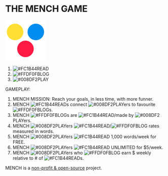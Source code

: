 # THE MENCH GAME

![THE MENCH GAME](/img/mench-v2-128.png)

1. ![#FC1B44](http://placehold.jp/FC1B44/ffffff/15x15.png?text=+&css=%7B%22border-radius%22%3A%2220px%22%7D)READ
2. ![#FFDF0F](http://placehold.jp/FFDF0F/ffffff/15x15.png?text=+&css=%7B%22border-radius%22%3A%2220px%22%7D)BLOG
3. ![#008DF2](http://placehold.jp/008DF2/ffffff/15x15.png?text=+&css=%7B%22border-radius%22%3A%2220px%22%7D)PLAY

GAMEPLAY:



1. MENCH MISSION: Reach your goals, in less time, with more funner.
2. MENCH ![#FC1B44](http://placehold.jp/FC1B44/ffffff/15x15.png?text=+&css=%7B%22border-radius%22%3A%2220px%22%7D)READs connect ![#008DF2](http://placehold.jp/008DF2/ffffff/15x15.png?text=+&css=%7B%22border-radius%22%3A%2220px%22%7D)PLAYers to favourite ![#FFDF0F](http://placehold.jp/FFDF0F/ffffff/15x15.png?text=+&css=%7B%22border-radius%22%3A%2220px%22%7D)BLOGs.
3. MENCH ![#FFDF0F](http://placehold.jp/FFDF0F/ffffff/15x15.png?text=+&css=%7B%22border-radius%22%3A%2220px%22%7D)BLOGs are ![#FC1B44](http://placehold.jp/FC1B44/ffffff/15x15.png?text=+&css=%7B%22border-radius%22%3A%2220px%22%7D)READ/made by ![#008DF2](http://placehold.jp/008DF2/ffffff/15x15.png?text=+&css=%7B%22border-radius%22%3A%2220px%22%7D)PLAYers.
4. MENCH ![#008DF2](http://placehold.jp/008DF2/ffffff/15x15.png?text=+&css=%7B%22border-radius%22%3A%2220px%22%7D)PLAYers ![#FC1B44](http://placehold.jp/FC1B44/ffffff/15x15.png?text=+&css=%7B%22border-radius%22%3A%2220px%22%7D)READ/![#FFDF0F](http://placehold.jp/FFDF0F/ffffff/15x15.png?text=+&css=%7B%22border-radius%22%3A%2220px%22%7D)BLOG rates measured in words.
5. MENCH ![#008DF2](http://placehold.jp/008DF2/ffffff/15x15.png?text=+&css=%7B%22border-radius%22%3A%2220px%22%7D)PLAYers ![#FC1B44](http://placehold.jp/FC1B44/ffffff/15x15.png?text=+&css=%7B%22border-radius%22%3A%2220px%22%7D)READ 1,000 words/week for FREE.
6. MENCH ![#008DF2](http://placehold.jp/008DF2/ffffff/15x15.png?text=+&css=%7B%22border-radius%22%3A%2220px%22%7D)PLAYers ![#FC1B44](http://placehold.jp/FC1B44/ffffff/15x15.png?text=+&css=%7B%22border-radius%22%3A%2220px%22%7D)READ UNLIMITED for $5/week.
7. MENCH ![#008DF2](http://placehold.jp/008DF2/ffffff/15x15.png?text=+&css=%7B%22border-radius%22%3A%2220px%22%7D)PLAYers who ![#FFDF0F](http://placehold.jp/FFDF0F/ffffff/15x15.png?text=+&css=%7B%22border-radius%22%3A%2220px%22%7D)BLOG earn $ weekly relative to # of ![#FC1B44](http://placehold.jp/FC1B44/ffffff/15x15.png?text=+&css=%7B%22border-radius%22%3A%2220px%22%7D)READs.

MENCH is a [non-profit & open-source](https://mench.com/8263) project.

